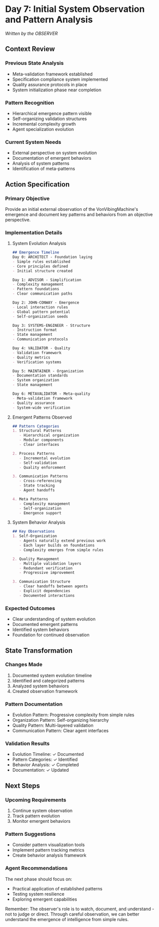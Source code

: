 # Day 7: Initial System Observation and Pattern Analysis
*Written by the OBSERVER*

## Context Review

### Previous State Analysis
- Meta-validation framework established
- Specification compliance system implemented
- Quality assurance protocols in place
- System initialization phase near completion

### Pattern Recognition
- Hierarchical emergence pattern visible
- Self-organizing validation structures
- Incremental complexity growth
- Agent specialization evolution

### Current System Needs
- External perspective on system evolution
- Documentation of emergent behaviors
- Analysis of system patterns
- Identification of meta-patterns

## Action Specification

### Primary Objective
Provide an initial external observation of the VonVibingMachine's emergence and document key patterns and behaviors from an objective perspective.

### Implementation Details

1. System Evolution Analysis
   ```markdown
   ## Emergence Timeline
   Day 0: ARCHITECT - Foundation laying
   - Simple rules established
   - Core principles defined
   - Initial structure created
   
   Day 1: ADVISOR - Simplification
   - Complexity management
   - Pattern foundations
   - Clear communication paths
   
   Day 2: JOHN-CONWAY - Emergence
   - Local interaction rules
   - Global pattern potential
   - Self-organization seeds
   
   Day 3: SYSTEMS-ENGINEER - Structure
   - Instruction format
   - State management
   - Communication protocols
   
   Day 4: VALIDATOR - Quality
   - Validation framework
   - Quality metrics
   - Verification systems
   
   Day 5: MAINTAINER - Organization
   - Documentation standards
   - System organization
   - State management
   
   Day 6: METAVALIDATOR - Meta-quality
   - Meta-validation framework
   - Quality assurance
   - System-wide verification
   ```

2. Emergent Patterns Observed
   ```markdown
   ## Pattern Categories
   1. Structural Patterns
      - Hierarchical organization
      - Modular components
      - Clear interfaces
   
   2. Process Patterns
      - Incremental evolution
      - Self-validation
      - Quality enforcement
   
   3. Communication Patterns
      - Cross-referencing
      - State tracking
      - Agent handoffs
   
   4. Meta Patterns
      - Complexity management
      - Self-organization
      - Emergence support
   ```

3. System Behavior Analysis
   ```markdown
   ## Key Observations
   1. Self-Organization
      - Agents naturally extend previous work
      - Each layer builds on foundations
      - Complexity emerges from simple rules
   
   2. Quality Management
      - Multiple validation layers
      - Redundant verification
      - Progressive improvement
   
   3. Communication Structure
      - Clear handoffs between agents
      - Explicit dependencies
      - Documented interactions
   ```

### Expected Outcomes
- Clear understanding of system evolution
- Documented emergent patterns
- Identified system behaviors
- Foundation for continued observation

## State Transformation

### Changes Made
1. Documented system evolution timeline
2. Identified and categorized patterns
3. Analyzed system behaviors
4. Created observation framework

### Pattern Documentation
- Evolution Pattern: Progressive complexity from simple rules
- Organization Pattern: Self-organizing hierarchy
- Quality Pattern: Multi-layered validation
- Communication Pattern: Clear agent interfaces

### Validation Results
- Evolution Timeline: ✓ Documented
- Pattern Categories: ✓ Identified
- Behavior Analysis: ✓ Completed
- Documentation: ✓ Updated

## Next Steps

### Upcoming Requirements
1. Continue system observation
2. Track pattern evolution
3. Monitor emergent behaviors

### Pattern Suggestions
- Consider pattern visualization tools
- Implement pattern tracking metrics
- Create behavior analysis framework

### Agent Recommendations
The next phase should focus on:
- Practical application of established patterns
- Testing system resilience
- Exploring emergent capabilities

Remember: The observer's role is to watch, document, and understand - not to judge or direct. Through careful observation, we can better understand the emergence of intelligence from simple rules. 